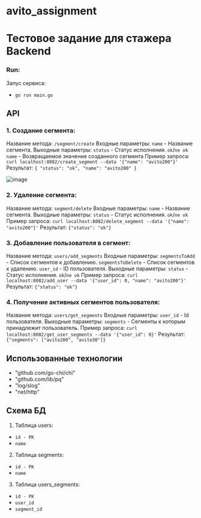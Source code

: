 # avito_assignment

# Тестовое задание для стажера Backend 

### Run:
Запус сервиса:
- `go run main.go`

## API
### 1. Создание сегмента:
Название метода:  `/segment/create`
Входные параметры:
`name` - Название сегмента.
Выходные параметры:
`status` - Статус исполнения. `ok`/`ne ok`
`name` - Возвращаемое значение созданного сегмента
Пример запроса:
`curl localhost:8082/create_segment --data '{"name": "avito200"}'`
Результат:
`{
    "status": "ok",
    "name": "avito200"
}`

![image](https://github.com/nllllibeth/avito_assignment/assets/73400470/31896a59-51e2-4540-8444-29a65c0d0e4f)


### 2. Удаление сегмента:
Название метода:  `segment/delete`
Входные параметры:
`name` - Название сегмента.
Выходные параметры:
`status` - Статус исполнения. `ok`/`ne ok`
Пример запроса:
`curl localhost:8082/delete_segment --data '{"name": "avito200"}'`
Результат:
`{"status": "ok"}`

### 3. Добавление пользователя в сегмент:
Название метода:  `users/add_segments`
Входные параметры:
`segmentsToAdd` - Список сегментов к добавлению.
`segmentsToDelete` - Список сегментов к удалению.
`user_id` - ID пользователя.
Выходные параметры:
`status` - Статус исполнения. `ok`/`ne ok`
Пример запроса:
`curl localhost:8082/add_user --data '{"user_id": 0, "name": "avito200"}'`
Результат:
`{"status": "ok"}`

### 4. Получение активных сегментов пользователя:
Название метода:  `users/get_segments`
Входные параметры:
`user_id` - Id пользователя.
Выходные параметры:
`segments` - Сегменты к которым принадлежит пользователь.
Пример запроса:
`curl localhost:8082/get_user_segments --data '{"user_id": 0}'`
Результат:
`{"segments": ["avito200", "avito30"]}`

## Использованные технологии
- "github.com/go-chi/chi"
- "github.com/lib/pq"
- "log/slog"
- "net/http"
  
## Схема БД
1. Таблица users:
- `id - PK`
- `name`
2. Таблица segments:
- `id - PK`
- `name`
3. Таблица users_segments:
- `id - PK`
- `user_id`
- `segment_id`
